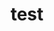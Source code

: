 ---
layout: blog
title: test
category: blog
lat: 47.66894
lng: -122.3834
altitude: 18.44
image: https://s3-us-west-2.amazonaws.com/worldcup14/2014-06-24 17:52:48 PDT.jpg
observation: 20140624175248PDT
---